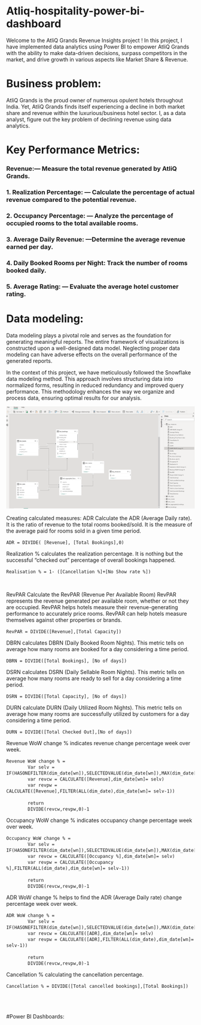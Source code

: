 # Atliq-hospitality-power-bi-dashboard

Welcome to the AtliQ Grands Revenue Insights project ! In this project, I have implemented data analytics using Power BI to empower AtliQ Grands with the ability to make data-driven decisions, surpass competitors in the market, and drive growth in various aspects like Market Share & Revenue.

# Business problem:
AtliQ Grands is the proud owner of numerous opulent hotels throughout India. Yet, AtliQ Grands finds itself experiencing a decline in both market share and revenue within the luxurious/business hotel sector. 
I, as a data analyst, figure out the key problem of declining revenue using data analytics.

# Key Performance Metrics:
### Revenue:— Measure the total revenue generated by AtliQ Grands.

###  1. Realization Percentage:  — Calculate the percentage of actual revenue compared to the potential revenue.

###  2. Occupancy Percentage:   — Analyze the percentage of occupied rooms to the total available rooms.

###  3. Average Daily Revenue:    —Determine the average revenue earned per day.

###  4.  Daily Booked Rooms per Night:    Track the number of rooms booked daily.

###  5.  Average Rating:    — Evaluate the average hotel customer rating.

# Data modeling:
Data modeling plays a pivotal role and serves as the foundation for generating meaningful reports. The entire framework of visualizations is constructed upon a well-designed data model. Neglecting proper data modeling can have adverse effects on the overall performance of the generated reports.

In the context of this project, we have meticulously followed the Snowflake data modeling method. This approach involves structuring data into normalized forms, resulting in reduced redundancy and improved query performance. This methodology enhances the way we organize and process data, ensuring optimal results for our analysis.


![Data modeling](10.png)


Creating calculated measures:
ADR Calculate the ADR (Average Daily rate). It is the ratio of revenue to the total rooms booked/sold. It is the measure of the average paid for rooms sold in a given time period.

```
ADR = DIVIDE( [Revenue], [Total Bookings],0)
```
                                                                                                                                                                                                                                                                                                                                                                                                                                                                                                       
Realization % calculates the realization percentage. It is nothing but the successful “checked out” percentage of overall bookings happened.

```
Realisation % = 1- ([Cancellation %]+[No Show rate %])
```
 <br>
 
RevPAR Calculate the RevPAR (Revenue Per Available Room) RevPAR represents the revenue generated per available room, whether or not they are occupied. RevPAR helps hotels measure their revenue-generating performance to accurately price rooms. RevPAR can help hotels measure themselves against other properties or brands.
```
RevPAR = DIVIDE([Revenue],[Total Capacity])
```
DBRN calculates DBRN (Daily Booked Room Nights). This metric tells on average how many rooms are booked for a day considering a time period.

```
DBRN = DIVIDE([Total Bookings], [No of days])
```
DSRN calculates DSRN (Daily Sellable Room Nights). This metric tells on average how many rooms are ready to sell for a day considering a time period.

```
DSRN = DIVIDE([Total Capacity], [No of days])
```
DURN calculate DURN (Daily Utilized Room Nights). This metric tells on average how many rooms are successfully utilized by customers for a day considering a time period.

```
DURN = DIVIDE([Total Checked Out],[No of days])
```
Revenue WoW change % indicates revenue change percentage week over week.

```
Revenue WoW change % = 
        Var selv = IF(HASONEFILTER(dim_date[wn]),SELECTEDVALUE(dim_date[wn]),MAX(dim_date[wn]))
        var revcw = CALCULATE([Revenue],dim_date[wn]= selv)
        var revpw = CALCULATE([Revenue],FILTER(ALL(dim_date),dim_date[wn]= selv-1))
        
        return
        DIVIDE(revcw,revpw,0)-1
```

Occupancy WoW change % indicates occupancy change percentage week over week.

```
Occupancy WoW change % = 
        Var selv = IF(HASONEFILTER(dim_date[wn]),SELECTEDVALUE(dim_date[wn]),MAX(dim_date[wn]))
        var revcw = CALCULATE([Occupancy %],dim_date[wn]= selv)
        var revpw = CALCULATE([Occupancy %],FILTER(ALL(dim_date),dim_date[wn]= selv-1))
        
        return
        DIVIDE(revcw,revpw,0)-1
```

ADR WoW change % helps to find the ADR (Average Daily rate) change percentage week over week.

```
ADR WoW change % = 
        Var selv = IF(HASONEFILTER(dim_date[wn]),SELECTEDVALUE(dim_date[wn]),MAX(dim_date[wn]))
        var revcw = CALCULATE([ADR],dim_date[wn]= selv)
        var revpw = CALCULATE([ADR],FILTER(ALL(dim_date),dim_date[wn]= selv-1))
        
        return
        DIVIDE(revcw,revpw,0)-1
```

Cancellation % calculating the cancellation percentage.

```
Cancellation % = DIVIDE([Total cancelled bookings],[Total Bookings])
```
<br>
<br>
<br>
#Power BI Dashboards:









